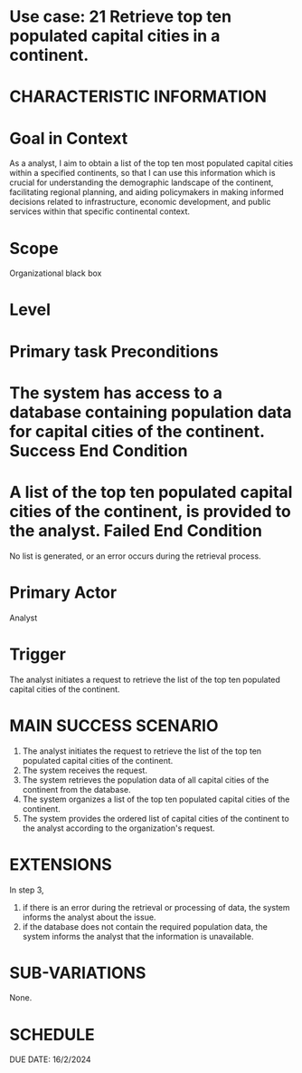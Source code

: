 
Use case: 21 Retrieve top ten populated capital cities in a continent. 
==============================================================================

CHARACTERISTIC INFORMATION
===========================

Goal in Context
==============================================================================

As a analyst, I aim to obtain a list of the top ten most populated capital cities within a specified continents, so that I can use  this information  which is crucial for understanding the demographic landscape of the continent, facilitating regional planning, and aiding policymakers in making informed decisions related to infrastructure, economic development, and public services within that specific continental context.

Scope
==============================================================================


Organizational black box

Level
==============================================================================

Primary task
Preconditions
==============================================================================


The system has access to a database containing population data for capital cities of the continent.
Success End Condition
==============================================================================

A list of the top ten populated capital cities of the continent,  is provided to the analyst.
Failed End Condition
==============================================================================


No list is generated, or an error occurs during the retrieval process.

Primary Actor
==============================================================================


 Analyst

Trigger
==================

The analyst initiates a request to retrieve the list of the top ten populated capital cities of the continent.

MAIN SUCCESS SCENARIO
==============================
1.  The analyst initiates the request to retrieve the list of the top ten populated capital cities of the continent.
2.  The system receives the request.
3.  The system retrieves the population data of all capital cities of the continent from the database.
4.  The system organizes a list of the top ten populated capital cities of the continent.
5.  The system provides the ordered list of capital cities of the continent to the analyst according to the organization's request.
  

EXTENSIONS
==============================================================================


In step 3,

1. if there is an error during the retrieval or processing of data, the system informs the analyst about the issue.
2. if the database does not contain the required population data, the system informs the analyst that the information is unavailable.


SUB-VARIATIONS
==============================================================================


None.

SCHEDULE
==============================================================================


DUE DATE: 16/2/2024

